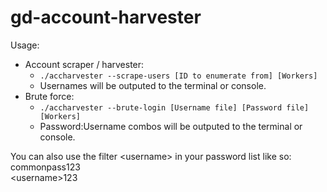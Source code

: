 # gd-account-harvester
Usage:
- Account scraper / harvester:
    - `./accharvester --scrape-users [ID to enumerate from] [Workers]`
    - Usernames will be outputed to the terminal or console.
- Brute force:
    - `./accharvester --brute-login [Username file] [Password file] [Workers]`
    - Password:Username combos will be outputed to the terminal or console.

You can also use the filter \<username\> in your password list like so: \
commonpass123 \
\<username\>123
